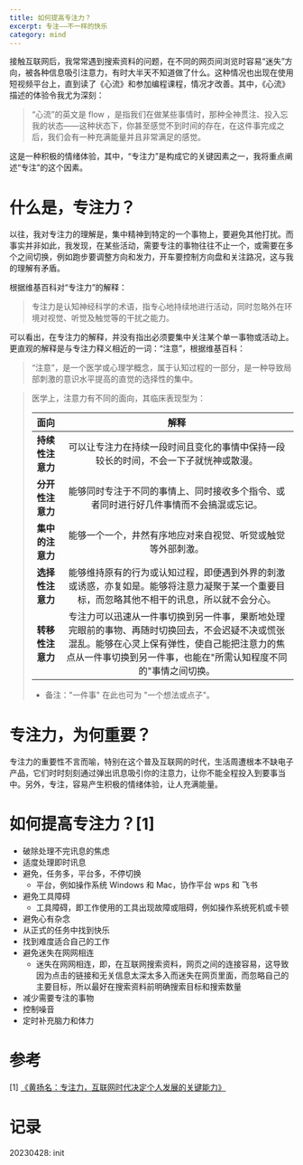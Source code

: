 ```yaml
---
title: 如何提高专注力？
excerpt: 专注——不一样的快乐
category: mind
---
```




接触互联网后，我常常遇到搜索资料的问题，在不同的网页间浏览时容易“迷失”方向，被各种信息吸引注意力，有时大半天不知道做了什么。这种情况也出现在使用短视频平台上，直到读了《心流》和参加编程课程，情况才改善。其中，《心流》描述的体验令我尤为深刻：

> “心流”的英文是 flow ，是指我们在做某些事情时，那种全神贯注、投入忘我的状态——这种状态下，你甚至感觉不到时间的存在，在这件事完成之后，我们会有一种充满能量并且非常满足的感觉。

这是一种积极的情绪体验，其中，“专注力”是构成它的关键因素之一，我将重点阐述“专注”的这个因素。



# 什么是，专注力？

以往，我对专注力的理解是，集中精神到特定的一个事物上，要避免其他打扰。而事实并非如此，我发现，在某些活动，需要专注的事物往往不止一个，或需要在多个之间切换，例如跑步要调整方向和发力，开车要控制方向盘和关注路况，这与我的理解有矛盾。

根据维基百科对“专注力”的解释：

> 专注力是认知神经科学的术语，指专心地持续地进行活动，同时忽略外在环境对视觉、听觉及触觉等的干扰之能力。

可以看出，在专注力的解释，并没有指出必须要集中关注某个单一事物或活动上。更直观的解释是与专注力释义相近的一词：“注意”，根据维基百科：

> “注意”，是一个医学或心理学概念，属于认知过程的一部分，是一种导致局部刺激的意识水平提高的直觉的选择性的集中。

> 医学上，注意力有不同的面向，其临床表现型为：
>
> |       面向       |                             解释                             |
> | :--------------: | :----------------------------------------------------------: |
> | **持续性注意力** | 可以让专注力在持续一段时间且变化的事情中保持一段较长的时间，不会一下子就恍神或散漫。 |
> | **分开性注意力** | 能够同时专注于不同的事情上、同时接收多个指令、或者同时进行好几件事情而不会搞混或忘记。 |
> | **集中的注意力** | 能够一个一个，井然有序地应对来自视觉、听觉或触觉等外部刺激。 |
> | **选择性注意力** | 能够维持原有的行为或认知过程，即便遇到外界的刺激或诱惑，亦复如是。能够将注意力凝聚于某一个重要目标，而忽略其他不相干的讯息，所以就不会分心。 |
> | **转移性注意力** | 专注力可以迅速从一件事切换到另一件事，果断地处理完眼前的事物、再随时切换回去，不会迟疑不决或慌张混乱。能够在心灵上保有弹性，使自己能把注意力的焦点从一件事切换到另一件事，也能在"所需认知程度不同的"事情之间切换。 |
>
> - 备注："一件事" 在此也可为 "一个想法或点子"。



# 专注力，为何重要？

专注力的重要性不言而喻，特别在这个普及互联网的时代，生活周遭根本不缺电子产品，它们时时刻刻通过弹出讯息吸引你的注意力，让你不能全程投入到要事当中。另外，专注，容易产生积极的情绪体验，让人充满能量。



# 如何提高专注力？[1]

- 破除处理不完讯息的焦虑
- 适度处理即时讯息
- 避免，任务多，平台多，不停切换
  - 平台，例如操作系统 Windows 和 Mac，协作平台 wps 和 飞书
- 避免工具障碍
  - 工具障碍，即工作使用的工具出现故障或阻碍，例如操作系统死机或卡顿
- 避免心有杂念
- 从正式的任务中找到快乐
- 找到难度适合自己的工作
- 避免迷失在网网相连
  - 迷失在网网相连，即，在互联网搜索资料，网页之间的连接容易，这导致因为点击的链接和无关信息太深太多入而迷失在网页里面，而忽略自己的主要目标，所以最好在搜索资料前明确搜索目标和搜索数量
- 减少需要专注的事物
- 控制噪音
- 定时补充脑力和体力



# 参考

[1] [《黄扬名：专注力，互联网时代决定个人发展的关键能力》](https://mp.weixin.qq.com/s?__biz=MzkxMTE5NDcxMQ==&mid=2247520176&idx=1&sn=87e525ef061c39ea998056ad9213e55e&chksm=c11d2088f66aa99e248893ab90f691800960ffbd5d3475bed731d3482ad310baf4fe3e3dedbe&mpshare=1&scene=24&srcid=03148v1C2MnFhANtzOfp83q2&sharer_sharetime=1678763403464&sharer_shareid=285b65cf7251db3735b5df0fcbd778c9#rd)



# 记录

20230428: init